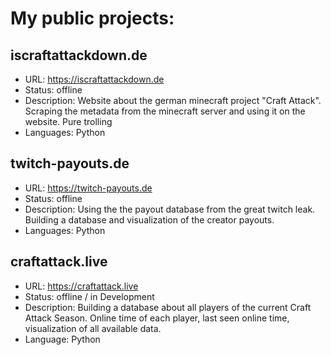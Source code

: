 # My public projects:
## iscraftattackdown.de 
* URL: https://iscraftattackdown.de
* Status: offline
* Description: Website about the german minecraft project "Craft Attack". Scraping the metadata from the minecraft server and using it on the website. Pure trolling
* Languages: Python


## twitch-payouts.de
* URL: https://twitch-payouts.de
* Status: offline 
* Description: Using the the payout database from the great twitch leak. Building a database and visualization of the creator payouts.
* Languages: Python


## craftattack.live
* URL: https://craftattack.live
* Status: offline / in Development
* Description: Building a database about all players of the current Craft Attack Season. Online time of each player, last seen online time, visualization of all available data.
* Language: Python
